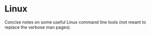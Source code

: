 # Linux
Concise notes on some useful Linux command line tools (not meant to replace the verbose man pages).
